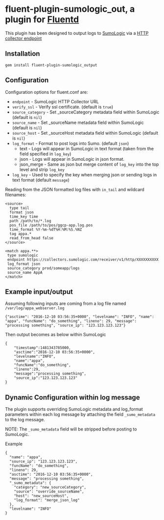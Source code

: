 # fluent-plugin-sumologic_out, a plugin for [Fluentd](http://fluentd.org)

This plugin has been designed to output logs to [SumoLogic](http://www.sumologic.com) via a [HTTP collector endpoint](http://help.sumologic.com/Send_Data/Sources/02Sources_for_Hosted_Collectors/HTTP_Source)

## Installation

    gem install fluent-plugin-sumologic_output

## Configuration

Configuration options for fluent.conf are:

* `endpoint` - SumoLogic HTTP Collector URL
* `verify_ssl` - Verify ssl certificate. (default is `true`)
* `source_category` - Set _sourceCategory metadata field within SumoLogic (default is `nil`)
* `source_name` - Set _sourceName metadata field within SumoLogic (default is `nil`)
* `source_host` - Set _sourceHost metadata field within SumoLogic (default is `nil`)
* `log_format` - Format to post logs into Sumo. (default `json`)
  * text - Logs will appear in SumoLogic in text format (taken from the field specified in `log_key`)
  * json - Logs will appear in SumoLogic in json format.
  * json_merge - Same as json but merge content of `log_key` into the top level and strip `log_key`
* `log_key` - Used to specify the key when merging json or sending logs in text format (default `message`)

Reading from the JSON formatted log files with `in_tail` and wildcard filenames:
```
<source>
  type tail
  format json
  time_key time
  path /path/to/*.log
  pos_file /path/to/pos/ggcp-app.log.pos
  time_format %Y-%m-%dT%H:%M:%S.%NZ
  tag appa.*
  read_from_head false
</source>

<match appa.**>
 type sumologic
 endpoint https://collectors.sumologic.com/receiver/v1/http/XXXXXXXXXX
 log_format json
 source_category prod/someapp/logs
 source_name AppA
</match>
```

## Example input/output

Assuming following inputs are coming from a log file named `/var/log/appa_webserver.log`
```
{"asctime": "2016-12-10 03:56:35+0000", "levelname": "INFO", "name": "appa", "funcName": "do_something", "lineno": 29, "message": "processing something", "source_ip": "123.123.123.123"}
```

Then output becomes as below within SumoLogic
```
{
    "timestamp":1481343785000,
    "asctime":"2016-12-10 03:56:35+0000",
    "levelname":"INFO",
    "name":"appa",
    "funcName":"do_something",
    "lineno":29,
    "message":"processing something",
    "source_ip":"123.123.123.123"
}
```

## Dynamic Configuration within log message

The plugin supports overriding SumoLogic metadata and log_format parameters within each log message by attaching the field `_sumo_metadata` to the log message.

NOTE: The `_sumo_metadata` field will be stripped before posting to SumoLogic.

Example

```
{
  "name": "appa",
  "source_ip": "123.123.123.123",
  "funcName": "do_something",
  "lineno": 29,
  "asctime": "2016-12-10 03:56:35+0000",
  "message": "processing something",
  "_sumo_metadata": {
    "category": "new_sourceCategory",
    "source": "override_sourceName",
    "host": "new_sourceHost",
    "log_format": "merge_json_log"
  },
  "levelname": "INFO"
}
```
